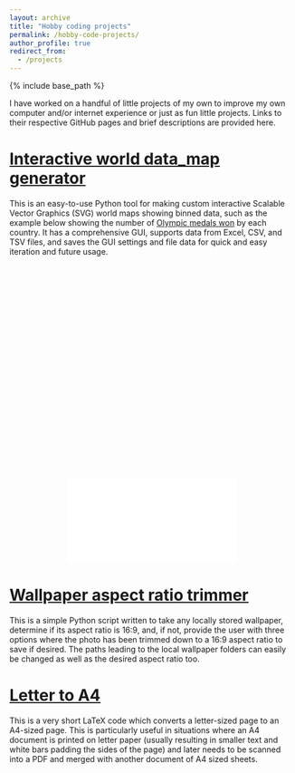 ```yaml
---
layout: archive
title: "Hobby coding projects"
permalink: /hobby-code-projects/
author_profile: true
redirect_from:
  - /projects
---
```


{% include base_path %}

I have worked on a handful of little projects of my own to improve my own computer and/or internet experience or just as fun little projects.  Links to their respective GitHub pages and brief descriptions are provided here.

[<u>Interactive world data_map generator</u>](https://github.com/Lindt8/Interactive_world_data_map)
======
This is an easy-to-use Python tool for making custom interactive Scalable Vector Graphics (SVG) world maps showing binned data, such as the example below showing the number of [Olympic medals won](https://en.wikipedia.org/wiki/All-time_Olympic_Games_medal_table) by each country.  It has a comprehensive GUI, supports data from Excel, CSV, and TSV files, and saves the GUI settings and file data for quick and easy iteration and future usage.

<div class="fluid-width-video-wrapper" style="padding-top: 75%; text-align: center;"><embed src="/files/Olympic_medals_per_country.svg" type=""></div>



[<u>Wallpaper aspect ratio trimmer</u>](https://github.com/Lindt8/Wallpaper_aspect_ratio_trimmer)
======
This is a simple Python script written to take any locally stored wallpaper, determine if its aspect ratio is 16:9, and, if not, provide the user with three options where the photo has been trimmed down to a 16:9 aspect ratio to save if desired.  The paths leading to the local wallpaper folders can easily be changed as well as the desired aspect ratio too.


[<u>Letter to A4</u>](https://github.com/Lindt8/Letter_to_A4)
======
This is a very short LaTeX code which converts a letter-sized page to an A4-sized page.  This is particularly useful in situations where an A4 document is printed on letter paper (usually resulting in smaller text and white bars padding the sides of the page) and later needs to be scanned into a PDF and merged with another document of A4 sized sheets.






<!-- <embed src="http://lindt8.github.io/files/CV_Hunter_Ratliff.pdf" width="650" height="1800" type='application/pdf'> -->
